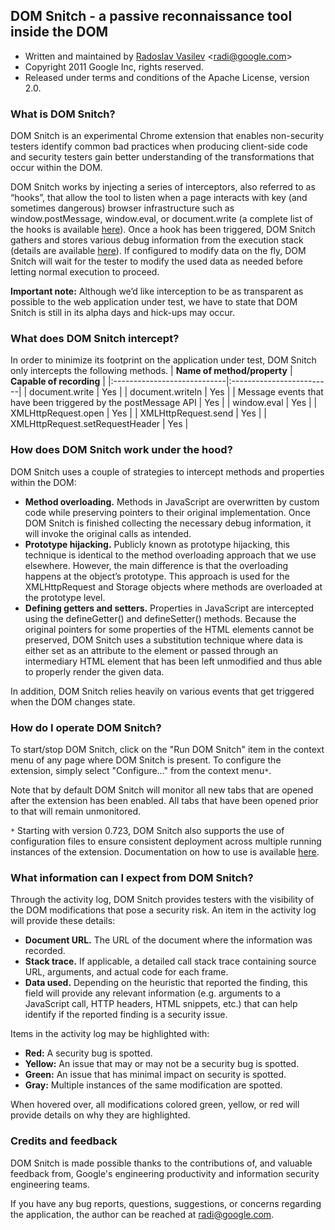 ## DOM Snitch - a passive reconnaissance tool inside the DOM ##
  * Written and maintained by [Radoslav Vasilev](http://radi.r-n-d.org) <[radi@google.com](mailto:radi@google.com)>
  * Copyright 2011 Google Inc, rights reserved.
  * Released under terms and conditions of the Apache License, version 2.0.

### What is DOM Snitch? ###
DOM Snitch is an experimental Chrome extension that enables non-security testers identify common bad practices when producing client-side code and security testers gain better understanding of the transformations that occur within the DOM.

DOM Snitch works by injecting a series of interceptors, also referred to as “hooks”, that allow the tool to listen when a page interacts with key (and sometimes dangerous) browser infrastructure such as window.postMessage, window.eval, or document.write (a complete list of the hooks is available [here](DOMSnitchDoc#What_can_DOM_Snitch_intercept?.md)). Once a hook has been triggered, DOM Snitch gathers and stores various debug information from the execution stack (details are available [here](DOMSnitchDoc#What_information_can_I_expect_from_DOM_Snitch?.md)). If configured to modify data on the fly, DOM Snitch will wait for the tester to modify the used data as needed before letting normal execution to proceed.

**Important note:** Although we’d like interception to be as transparent as possible to the web application under test, we have to state that DOM Snitch is still in its alpha days and hick-ups may occur.


### What does DOM Snitch intercept? ###
In order to minimize its footprint on the application under test, DOM Snitch only intercepts the following methods.
| **Name of method/property** | **Capable of recording** |
|:----------------------------|:-------------------------|
| document.write  | Yes                  |
| document.writeln | Yes |
| Message events that have been triggered by the postMessage API | Yes |
| window.eval | Yes |
| XMLHttpRequest.open | Yes |
| XMLHttpRequest.send | Yes |
| XMLHttpRequest.setRequestHeader | Yes |


### How does DOM Snitch work under the hood? ###
DOM Snitch uses a couple of strategies to intercept methods and properties within the DOM:
  * **Method overloading.** Methods in JavaScript are overwritten by custom code while preserving pointers to their original implementation. Once DOM Snitch is finished collecting the necessary debug information, it will invoke the original calls as intended.
  * **Prototype hijacking.** Publicly known as prototype hijacking, this technique is identical to the method overloading approach that we use elsewhere. However, the main difference is that the overloading happens at the object’s prototype. This approach is used for the XMLHttpRequest and Storage objects where methods are overloaded at the prototype level.
  * **Defining getters and setters.** Properties in JavaScript are intercepted using the defineGetter() and defineSetter() methods. Because the original pointers for some properties of the HTML elements cannot be preserved, DOM Snitch uses a substitution technique where data is either set as an attribute to the element or passed through an intermediary HTML element that has been left unmodified and thus able to properly render the given data.

In addition, DOM Snitch relies heavily on various events that get triggered when the DOM changes state.


### How do I operate DOM Snitch? ###
To start/stop DOM Snitch, click on the "Run DOM Snitch" item in the context menu of any page where DOM Snitch is present. To configure the extension, simply select "Configure…" from the context menu`*`.

Note that by default DOM Snitch will monitor all new tabs that are opened after the extension has been enabled. All tabs that have been opened prior to that will remain unmonitored.

`*` Starting with version 0.723, DOM Snitch also supports the use of configuration files to ensure consistent deployment across multiple running instances of the extension. Documentation on how to use is available [here](ConfigFiles.md).

### What information can I expect from DOM Snitch? ###
Through the activity log, DOM Snitch provides testers with the visibility of the DOM modifications that pose a security risk. An item in the activity log will provide these details:
  * **Document URL.** The URL of the document where the information was recorded.
  * **Stack trace.** If applicable, a detailed call stack trace containing source URL, arguments, and actual code for each frame.
  * **Data used.** Depending on the heuristic that reported the finding, this field will provide any relevant information (e.g. arguments to a JavaScript call, HTTP headers, HTML snippets, etc.) that can help identify if the reported finding is a security issue.


Items in the activity log may be highlighted with:
  * **Red:** A security bug is spotted.
  * **Yellow:** An issue that may or may not be a security bug is spotted.
  * **Green:** An issue that has minimal impact on security is spotted.
  * **Gray:** Multiple instances of the same modification are spotted.


When hovered over, all modifications colored green, yellow, or red will provide details on why they are highlighted.


### Credits and feedback ###
DOM Snitch is made possible thanks to the contributions of, and valuable feedback from, Google's engineering productivity and information security engineering teams.

If you have any bug reports, questions, suggestions, or concerns regarding the application, the author can be reached at [radi@google.com](mailto:radi@google.com).